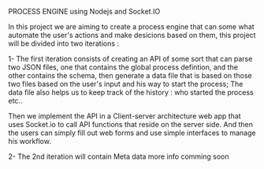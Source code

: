 PROCESS ENGINE using Nodejs and Socket.IO

In this project we are aiming to create a process engine that can some what automate the user's actions and make desicions based 
on them, this project will be divided into two iterations :

1- The first iteration consists of creating an API of some sort that can parse two JSON files, one that contains the global
process defintion, and the other contains the schema, then generate a data file that is based on those two files based on the user's 
input and his way to start the process;
The data file also helps us to keep track of the history : who started the process etc..

Then we implement the API in a Client-server architecture web app that uses Socket.io to call API functions that reside on 
the server side.
And then the users can simply fill out web forms and use simple interfaces to manage his workflow.

2- The 2nd iteration will contain Meta data
more info comming soon
